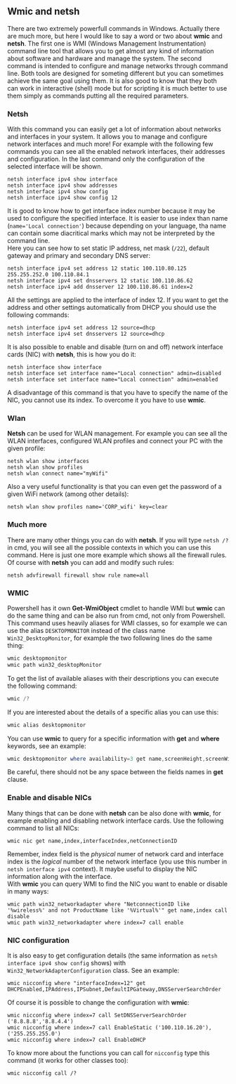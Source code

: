 ## Wmic and netsh
There are two extremely powerfull commands in Windows. Actually there are much more, but here I would like to say a word or two about **wmic** and **netsh**. The first one is WMI (Windows Management Instrumentation) command line tool that allows you to get almost any kind of information about software and hardware and manage the system. The second command is intended to configure and manage networks through command line. Both tools are designed for someting different but you can sometimes achieve the same goal using them. It is also good to know that they both can work in interactive (shell) mode but for scripting it is much better to use them simply as commands putting all the required parameters.

### Netsh
With this command you can easily get a lot of information about networks and interfaces in your system. It allows you to manage and configure network interfaces and much more! For example with the following few commands you can see all the enabled network interfaces, their addresses and configuration. In the last command only the configuration of the selected interface will be shown.
```
netsh interface ipv4 show interface
netsh interface ipv4 show addresses
netsh interface ipv4 show config
netsh interface ipv4 show config 12
```
It is good to know how to get interface index number because it may be used to configure the specified interface. It is easier to use index than name (`name='Local connection'`) because depending on your language, tha name can contain some diacritical marks which may not be interpreted by the command line.<br />
Here you can see how to set static IP address, net mask (`/22`), default gateway and primary and secondary DNS server:
```
netsh interface ipv4 set address 12 static 100.110.80.125 255.255.252.0 100.110.84.1
netsh interface ipv4 set dnsservers 12 static 100.110.86.62
netsh interface ipv4 add dnsserver 12 100.110.86.61 index=2
```
All the settings are applied to the interface of index 12. If you want to get the address and other settings automatically from DHCP you should use the following commands:
```
netsh interface ipv4 set address 12 source=dhcp
netsh interface ipv4 set dnsservers 12 source=dhcp
```
It is also possible to enable and disable (turn on and off) network interface cards (NIC) with **netsh**, this is how you do it:
```
netsh interface show interface
netsh interface set interface name="Local connection" admin=disabled
netsh interface set interface name="Local connection" admin=enabled 
```
A disadvantage of this command is that you have to specify the name of the NIC, you cannot use its index. To overcome it you have to use **wmic**.

### Wlan
**Netsh** can be used for WLAN management. For example you can see all the WLAN interfaces, configured WLAN profiles and connect your PC with the given profile:
```
netsh wlan show interfaces
netsh wlan show profiles
netsh wlan connect name="myWifi"
```
Also a very useful functionality is that you can even get the password of a given WiFi network (among other details):
```
netsh wlan show profiles name='CORP_wifi' key=clear
```

### Much more
There are many other things you can do with **netsh**. If you will type `netsh /?` in cmd, you will see all the possible contexts in which you can use this command. Here is just one more example which shows all the firewall rules. Of course with **netsh** you can add and modify such rules:
```
netsh advfirewall firewall show rule name=all
```

### WMIC
Powershell has it own **Get-WmiObject** cmdlet to handle WMI but **wmic** can do the same thing and can be also run from cmd, not only from Powershell. This command uses heavily aliases for WMI classes, so for example we can use the alias `DESKTOPMONITOR` instead of the class name `Win32_DesktopMonitor`, for example the two following lines do the same thing:
```powershell
wmic desktopmonitor
wmic path win32_desktopMonitor
```
To get the list of available aliases with their descriptions you can execute the following command:
```powershell
wmic /?
```
If you are interested about the details of a specific alias you can use this:
```powershell
wmic alias desktopmonitor
```
You can use **wmic** to query for a specific information with **get** and **where** keywords, see an example:
```powershell
wmic desktopmonitor where availability=3 get name,screenHeight,screenWidth
```
Be careful, there should not be any space between the fields names in **get** clause.

### Enable and disable NICs
Many things that can be done with **netsh** can be also done with **wmic**, for example enabling and disabling network interface cards. Use the following command to list all NICs:
```
wmic nic get name,index,interfaceIndex,netConnectionID
```
Remember, index field is the *physical* numer of network card and interface index is the *logical* number of the network interface (you use this number in `netsh interface ipv4` context). It maybe useful to display the NIC information along with the interface.<br/> 
With **wmic** you can query WMI to find the NIC you want to enable or disable in many ways:
```
wmic path win32_networkadapter where "NetconnectionID like '%wireless%' and not ProductName like '%Virtual%'" get name,index call disable
wmic path win32_networkadapter where index=7 call enable
```

### NIC configuration
It is also easy to get configuration details (the same information as `netsh interface ipv4 show config` shows) with `Win32_NetworkAdapterConfiguration` class. See an example:
```
wmic nicconfig where "interfaceIndex=12" get DHCPEnabled,IPAddress,IPSubnet,DefaultIPGateway,DNSServerSearchOrder
```
Of course it is possible to change the configuration with **wmic**:
```
wmic nicconfig where index=7 call SetDNSServerSearchOrder ('8.8.8.8','8.8.4.4')
wmic nicconfig where index=7 call EnableStatic ('100.110.16.20'),('255.255.255.0')
wmic nicconfig where index=7 call EnableDHCP
```
To know more about the functions you can call for `nicconfig` type this command (it works for other classes too):
```
wmic nicconfig call /?
```
